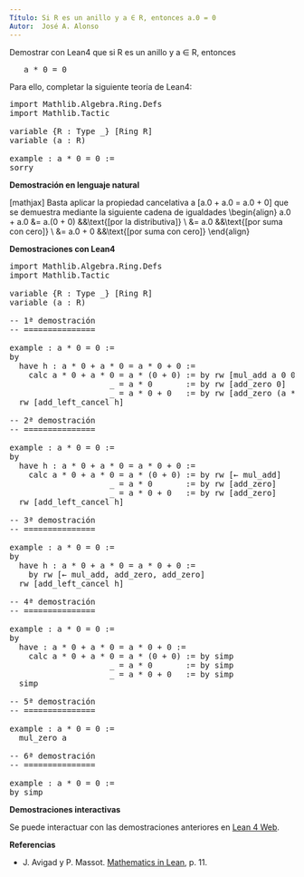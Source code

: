 ```yaml
---
Título: Si R es un anillo y a ∈ R, entonces a.0 = 0
Autor:  José A. Alonso
---
```


Demostrar con Lean4 que si R es un anillo y a ∈ R, entonces
<pre lang="text">
   a * 0 = 0
</pre>

Para ello, completar la siguiente teoría de Lean4:

<pre lang="lean">
import Mathlib.Algebra.Ring.Defs
import Mathlib.Tactic

variable {R : Type _} [Ring R]
variable (a : R)

example : a * 0 = 0 :=
sorry
</pre>
<!--more-->

<b>Demostración en lenguaje natural</b>

[mathjax]
Basta aplicar la propiedad cancelativa a
\[a.0 + a.0 = a.0 + 0\]
que se demuestra mediante la siguiente cadena de igualdades
\begin{align}
   a.0 + a.0 &= a.(0 + 0)    &&\text{[por la distributiva]} \\
             &= a.0          &&\text{[por suma con cero]} \\
             &= a.0 + 0      &&\text{[por suma con cero]}
\end{align}

<b>Demostraciones con Lean4</b>

<pre lang="lean">
import Mathlib.Algebra.Ring.Defs
import Mathlib.Tactic

variable {R : Type _} [Ring R]
variable (a : R)

-- 1ª demostración
-- ===============

example : a * 0 = 0 :=
by
  have h : a * 0 + a * 0 = a * 0 + 0 :=
    calc a * 0 + a * 0 = a * (0 + 0) := by rw [mul_add a 0 0]
                     _ = a * 0       := by rw [add_zero 0]
                     _ = a * 0 + 0   := by rw [add_zero (a * 0)]
  rw [add_left_cancel h]

-- 2ª demostración
-- ===============

example : a * 0 = 0 :=
by
  have h : a * 0 + a * 0 = a * 0 + 0 :=
    calc a * 0 + a * 0 = a * (0 + 0) := by rw [← mul_add]
                     _ = a * 0       := by rw [add_zero]
                     _ = a * 0 + 0   := by rw [add_zero]
  rw [add_left_cancel h]

-- 3ª demostración
-- ===============

example : a * 0 = 0 :=
by
  have h : a * 0 + a * 0 = a * 0 + 0 :=
    by rw [← mul_add, add_zero, add_zero]
  rw [add_left_cancel h]

-- 4ª demostración
-- ===============

example : a * 0 = 0 :=
by
  have : a * 0 + a * 0 = a * 0 + 0 :=
    calc a * 0 + a * 0 = a * (0 + 0) := by simp
                     _ = a * 0       := by simp
                     _ = a * 0 + 0   := by simp
  simp

-- 5ª demostración
-- ===============

example : a * 0 = 0 :=
  mul_zero a

-- 6ª demostración
-- ===============

example : a * 0 = 0 :=
by simp
</pre>

<b>Demostraciones interactivas</b>

Se puede interactuar con las demostraciones anteriores en <a href="https://lean.math.hhu.de/#url=https://raw.githubusercontent.com/jaalonso/Calculemus2/main/src/Multiplicacion_por_cero.lean" rel="noopener noreferrer" target="_blank">Lean 4 Web</a>.

<b>Referencias</b>

<ul>
<li> J. Avigad y P. Massot. <a href="https://bit.ly/3U4UjBk">Mathematics in Lean</a>, p. 11.</li>
</ul>

